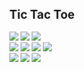 ## Tic Tac Toe




[![](https://arkownames-floriangrollich486-y18bijhi.leapcell.dev/field/0)](https://arkownames-floriangrollich486-y18bijhi.leapcell.dev/action/0)
[![](https://arkownames-floriangrollich486-y18bijhi.leapcell.dev/field/1)](https://arkownames-floriangrollich486-y18bijhi.leapcell.dev/action/1)
[![](https://arkownames-floriangrollich486-y18bijhi.leapcell.dev/field/2)](https://arkownames-floriangrollich486-y18bijhi.leapcell.dev/action/2)<br>
[![](https://arkownames-floriangrollich486-y18bijhi.leapcell.dev/field/3)](https://arkownames-floriangrollich486-y18bijhi.leapcell.dev/action/3)
[![](https://arkownames-floriangrollich486-y18bijhi.leapcell.dev/field/4)](https://arkownames-floriangrollich486-y18bijhi.leapcell.dev/action/4)
[![](https://arkownames-floriangrollich486-y18bijhi.leapcell.dev/field/5)](https://arkownames-floriangrollich486-y18bijhi.leapcell.dev/action/5)
[![](https://arkownames-floriangrollich486-y18bijhi.leapcell.dev/image/reset.png)](https://arkownames-floriangrollich486-y18bijhi.leapcell.dev/reset)<br>
[![](https://arkownames-floriangrollich486-y18bijhi.leapcell.dev/field/6)](https://arkownames-floriangrollich486-y18bijhi.leapcell.dev/action/6)
[![](https://arkownames-floriangrollich486-y18bijhi.leapcell.dev/field/7)](https://arkownames-floriangrollich486-y18bijhi.leapcell.dev/action/7)
[![](https://arkownames-floriangrollich486-y18bijhi.leapcell.dev/field/8)](https://arkownames-floriangrollich486-y18bijhi.leapcell.dev/action/8)


